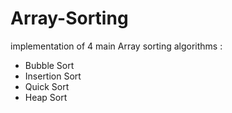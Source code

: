 # Array-Sorting
implementation of 4 main Array sorting algorithms :
- Bubble Sort
- Insertion Sort
- Quick Sort
- Heap Sort
